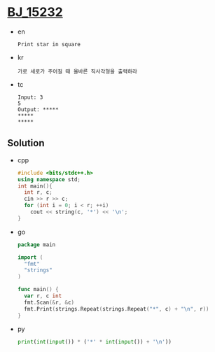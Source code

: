 # [BJ_15232](https://acmicpc.net/problem/15232)

* en

  ```en
  Print star in square
  ```

* kr

  ```kr
  가로 세로가 주어질 때 올바른 직사각형을 출력하라
  ```

* tc

  ```tc
  Input: 3
  5
  Output: *****
  *****
  *****
  ```

## Solution

* cpp

  ```cpp
  #include <bits/stdc++.h>
  using namespace std;
  int main(){
    int r, c;
    cin >> r >> c;
    for (int i = 0; i < r; ++i)
      cout << string(c, '*') << '\n';
  }
  ```

* go

  ```go
  package main

  import (
    "fmt"
    "strings"
  )

  func main() {
    var r, c int
    fmt.Scan(&r, &c)
    fmt.Print(strings.Repeat(strings.Repeat("*", c) + "\n", r))
  }
  ```

* py

  ```py
  print(int(input()) * ('*' * int(input()) + '\n'))
  ```
